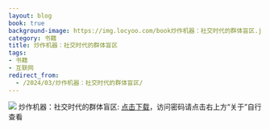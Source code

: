 ```yaml
---
layout: blog
book: true
background-image: https://img.locyoo.com/book炒作机器：社交时代的群体盲区.jpg
category: 书籍
title: 炒作机器：社交时代的群体盲区
tags:
- 书籍
- 互联网
redirect_from:
  - /2024/03/炒作机器：社交时代的群体盲区/
---
```

![](https://img.locyoo.com/book炒作机器：社交时代的群体盲区.jpg)
炒作机器：社交时代的群体盲区: <a name = "ref1" href="https://url18.ctfile.com/f/50983618-1347923578-5c18a8?p=3619">点击下载</a>，访问密码请点击右上方“关于”自行查看
